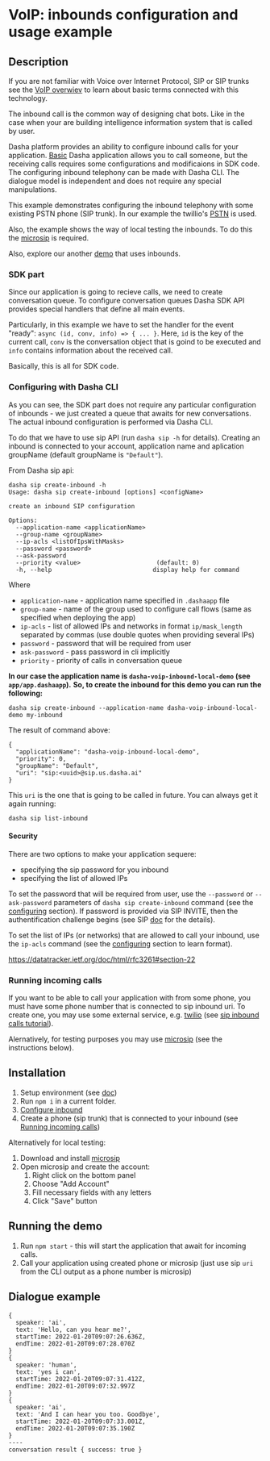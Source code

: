 # VoIP: inbounds configuration and usage example

## Description

If you are not familiar with Voice over Internet Protocol, SIP or SIP trunks see the [VoIP overwiev](../VoIP/README.md) to learn about basic terms connected with this technology.

The inbound call is the common way of designing chat bots.
Like in the case when your are building intelligence information system that is called by user.

Dasha platform provides an ability to configure inbound calls for your application.
[Basic](../../Basic) Dasha application allows you to call someone, but the receiving calls requires some configurations and modificaions in SDK code.
The configuring inbound telephony can be made with Dasha CLI.
The dialogue model is independent and does not require any special manipulations. 

This example demonstrates configuring the inbound telephony with some existing PSTN phone (SIP trunk).
In our example the twillio's [PSTN](https://www.twilio.com/docs/glossary/what-is-pstn) is used.

Also, the example shows the way of local testing the inbounds. 
To do this the [microsip](https://www.microsip.org/downloads) is required.

Also, explore our another [demo](https://github.com/dasha-samples/dasha-sip-test) that uses inbounds.

### SDK part

Since our application is going to recieve calls, we need to create conversation queue.
To configure conversation queues Dasha SDK API provides special handlers that define all main events.

Particularly, in this example we have to set the handler for the event "ready": `async (id, conv, info) => { ... }`.
Here, `id` is the key of the current call, `conv` is the conversation object that is goind to be executed and `info` contains information about the received call.

Basically, this is all for SDK code.

### Configuring with Dasha CLI

As you can see, the SDK part does not require any particular configuration of inbounds - we just created a queue that awaits for new conversations. 
The actual inbound configuration is performed via Dasha CLI.

To do that we have to use sip API (run `dasha sip -h` for details).
Creating an inbound is connected to your account, application name and aplication groupName (default groupName is `"Default"`).

From Dasha sip api:
```
dasha sip create-inbound -h
Usage: dasha sip create-inbound [options] <configName>

create an inbound SIP configuration

Options:
  --application-name <applicationName>
  --group-name <groupName>
  --ip-acls <listOfIpsWithMasks>
  --password <password>
  --ask-password
  --priority <value>                     (default: 0)
  -h, --help                            display help for command
```
Where
- `application-name` - application name specified in `.dashaapp` file
- `group-name` - name of the group used to configure call flows (same as specified when deploying the app)
- `ip-acls` - list of allowed IPs and networks in format `ip/mask_length` separated by commas (use double quotes when providing several IPs)
- `password` - password that will be required from user
- `ask-password` - pass password in cli implicitly
- `priority` - priority of calls in conversation queue

**In our case the application name is `dasha-voip-inbound-local-demo` (see `app/app.dashaapp`).**
**So, to create the inbound for this demo you can run the following:**
```
dasha sip create-inbound --application-name dasha-voip-inbound-local-demo my-inbound
```

The result of command above:
```
{
  "applicationName": "dasha-voip-inbound-local-demo",
  "priority": 0,
  "groupName": "Default",
  "uri": "sip:<uuid>@sip.us.dasha.ai"
}
```

This `uri` is the one that is going to be called in future. You can always get it again running:
```
dasha sip list-inbound
```

#### Security

There are two options to make your application sequere:
- specifying the sip password for you inbound
- specifying the list of allowed IPs

To set the password that will be required from user, use the `--password` or `--ask-password` parameters of `dasha sip create-inbound` command (see the [configuring](#configuring-with-dasha-cli) section).
If password is provided via SIP INVITE, then the authentification challenge begins (see SIP [doc](https://datatracker.ietf.org/doc/html/rfc3261#section-22) for the details).

To set the list of IPs (or networks) that are allowed to call your inbound, use the `ip-acls` command (see the [configuring](#configuring-with-dasha-cli) section to learn format).

https://datatracker.ietf.org/doc/html/rfc3261#section-22

### Running incoming calls

If you want to be able to call your application with from some phone, you must have some phone number that is connected to sip inbound uri. 
To create one, you may use some external service, e.g. [twilio](https://www.twilio.com/console/sip-trunking/trunks) (see [sip inbound calls tutorial](https://docs.dasha.ai/en-us/default/tutorials/sip-inbound-calls/)).

Alernatively, for testing purposes you may use [microsip](https://www.microsip.org/) (see the instructions below).

## Installation

1. Setup environment (see [doc](https://docs.dasha.ai/en-us/default/setup-enviroment/))
1. Run `npm i` in a current folder.
2. [Configure inbound](#configuring-with-dasha-cli)
3. Create a phone (sip trunk) that is connected to your inbound (see [Running incoming calls](#running-incoming-calls))

Alternatively for local testing:

1. Download and install [microsip](https://www.microsip.org/downloads)
2. Open microsip and create the account:
   1. Right click on the bottom panel
   2. Choose "Add Account"
   3. Fill necessary fields with any letters
   4. Click "Save" button

## Running the demo

1. Run `npm start` - this will start the application that await for incoming calls.
1. Call your application using created phone or microsip (just use sip `uri` from the CLI output as a phone number is microsip)

## Dialogue example

```
{
  speaker: 'ai',
  text: 'Hello, can you hear me?',
  startTime: 2022-01-20T09:07:26.636Z,
  endTime: 2022-01-20T09:07:28.070Z
}
{
  speaker: 'human',
  text: 'yes i can',
  startTime: 2022-01-20T09:07:31.412Z,
  endTime: 2022-01-20T09:07:32.997Z
}
{
  speaker: 'ai',
  text: 'And I can hear you too. Goodbye',
  startTime: 2022-01-20T09:07:33.001Z,
  endTime: 2022-01-20T09:07:35.190Z
}
----
conversation result { success: true }
```
